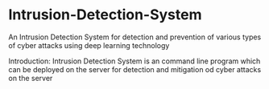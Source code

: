 # Intrusion-Detection-System
An Intrusion Detection System for detection and prevention of various types of cyber attacks using deep learning technology

Introduction:
	Intrusion Detection System is an command line program which can be deployed on the server for detection and mitigation od cyber attacks on the server
